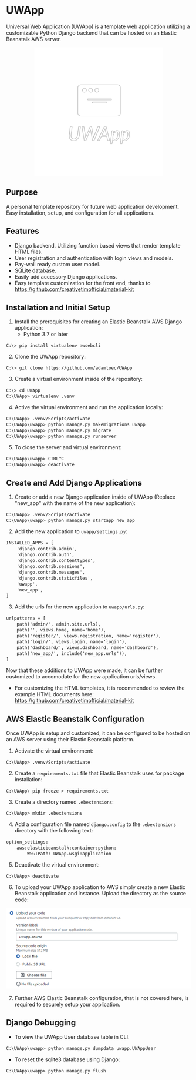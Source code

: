 # UWApp
Universal Web Application (UWApp) is a template web application utilizing a customizable Python Django backend that can be hosted on an Elastic Beanstalk AWS server.
<p align="center">
  <img src="images/UWApp-logo.png">
</p>

## Purpose
A personal template repository for future web application development. Easy installation, setup, and configuration for all applications.

## Features
- Django backend. Utilizing function based views that render template HTML files.
- User registration and authentication with login views and models.
- Pay-wall ready custom user model.
- SQLite database.
- Easily add accessory Django applications.
- Easy template customization for the front end, thanks to https://github.com/creativetimofficial/material-kit

## Installation and Initial Setup
1. Install the prerequisites for creating an Elastic Beanstalk AWS Django application:
    - Python 3.7 or later
```
C:\> pip install virtualenv awsebcli
``` 
2. Clone the UWApp repository:
```
C:\> git clone https://github.com/adamloec/UWApp
```
3. Create a virtual environment inside of the repository:
```
C:\> cd UWApp
C:\UWApp> virtualenv .venv
```
4. Active the virtual environment and run the application locally:
```
C:\UWApp> .venv/Scripts/activate
C:\UWApp\uwapp> python manage.py makemigrations uwapp
C:\UWApp\uwapp> python manage.py migrate
C:\UWApp\uwapp> python manage.py runserver
```
5. To close the server and virtual environment:
```
C:\UWApp\uwapp> CTRL^C
C:\UWApp\uwapp> deactivate
```

## Create and Add Django Applications
1. Create or add a new Django application inside of UWApp (Replace "new_app" with the name of the new application):
```
C:\UWApp> .venv/Scripts/activate
C:\UWApp\uwapp> python manage.py startapp new_app
```
2. Add the new application to `uwapp/settings.py`:
```
INSTALLED_APPS = [
    'django.contrib.admin',
    'django.contrib.auth',
    'django.contrib.contenttypes',
    'django.contrib.sessions',
    'django.contrib.messages',
    'django.contrib.staticfiles',
    'uwapp',
    'new_app',
]
```
3. Add the urls for the new application to `uwapp/urls.py`:
```
urlpatterns = [
    path('admin/', admin.site.urls),
    path('', views.home, name='home'),
    path('register/', views.registration, name='register'),
    path('login/', views.login, name='login'),
    path('dashboard/', views.dashboard, name='dashboard'),
    path('new_app/', include('new_app.urls')),
]
```

Now that these additions to UWApp were made, it can be further customized to accomodate for the new application urls/views.
- For customizing the HTML templates, it is recommended to review the example HTML documents here: https://github.com/creativetimofficial/material-kit

## AWS Elastic Beanstalk Configuration
Once UWApp is setup and customized, it can be configured to be hosted on an AWS server using their Elastic Beanstalk platform.
1. Activate the virtual environment:
```
C:\UWApp> .venv/Scripts/activate
```
2. Create a `requirements.txt` file that Elastic Beanstalk uses for package installation:
```
C:\UWApp\ pip freeze > requirements.txt
```
3. Create a directory named `.ebextensions`:
```
C:\UWApp> mkdir .ebextensions
```
4. Add a configuration file named `django.config` to the `.ebextensions` directory with the following text:
```
option_settings:
    aws:elasticbeanstalk:container:python:
        WSGIPath: UWApp.wsgi:application
```
5. Deactivate the virtual environment:
```
C:\UWApp> deactivate
```
6. To upload your UWApp application to AWS simply create a new Elastic Beanstalk application and instance. Upload the directory as the source code:

<p align="center">
  <img src="images/ebs-sourcecode.png">
</p>

7. Further AWS Elastic Beanstalk configuration, that is not covered here, is required to securely setup your application.

## Django Debugging
- To view the UWApp User database table in CLI:
```
C:\UWApp\uwapp> python manage.py dumpdata uwapp.UWAppUser
```
- To reset the sqlite3 database using Django:
```
C:\UWApp\uwapp> python manage.py flush
```